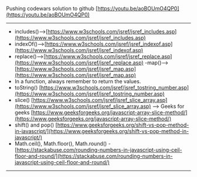 Pushing codewars solution to github
[https://youtu.be/aoBOUmO4QP0](https://youtu.be/aoBOUmO4QP0)

---

- includes()-->[https://www.w3schools.com/jsref/jsref_includes.asp](https://www.w3schools.com/jsref/jsref_includes.asp)
- indexOf()-->[https://www.w3schools.com/jsref/jsref_indexof.asp](https://www.w3schools.com/jsref/jsref_indexof.asp)
- replace()-->[https://www.w3schools.com/jsref/jsref_replace.asp](https://www.w3schools.com/jsref/jsref_replace.asp)
  -map()-->[https://www.w3schools.com/jsref/jsref_map.asp](https://www.w3schools.com/jsref/jsref_map.asp)
- In a function, always remember to return the values.
- toString() [https://www.w3schools.com/jsref/jsref_tostring_number.asp](https://www.w3schools.com/jsref/jsref_tostring_number.asp)
- slice() [https://www.w3schools.com/jsref/jsref_slice_array.asp](https://www.w3schools.com/jsref/jsref_slice_array.asp) --> Geeks for geeks [https://www.geeksforgeeks.org/javascript-array-slice-method/](https://www.geeksforgeeks.org/javascript-array-slice-method/)
- shift() and pop() [https://www.geeksforgeeks.org/shift-vs-pop-method-in-javascript/](https://www.geeksforgeeks.org/shift-vs-pop-method-in-javascript/)
- Math.ceil(), Math.floor(), Math.round() -[https://stackabuse.com/rounding-numbers-in-javascript-using-ceil-floor-and-round/](https://stackabuse.com/rounding-numbers-in-javascript-using-ceil-floor-and-round/)

---
